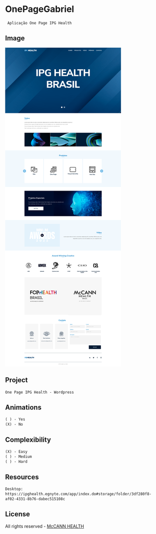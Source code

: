 # OnePageGabriel

```
 Aplicação One Page IPG Health
```

## Image
![Alt text](assets/images/One-Page-Standard.png?raw=true "One_Page_IPG_Health")

## Project

```
One Page IPG Health - Wordpress
```


## Animations

```
( ) - Yes
(X) - No
```


## Complexibility

```
(X) - Easy
( ) - Medium
( ) - Hard
```

## Resources

```
Desktop: https://ipghealth.egnyte.com/app/index.do#storage/folder/3df280f8-af02-4331-8b76-dabec515108c

```

## License

All rights reserved - [McCANN HEALTH](http://www.mccannhealth.com/)
